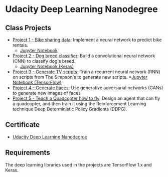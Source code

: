 # Udacity Deep Learning Nanodegree

## Class Projects
* [Project 1 - Bike sharing data](https://github.com/vgkortsas/Online_courses/tree/master/Udacity_Deep_Learning_Nanodegree/Bike_Sharing_Data): Implement a neural network to predict bike rentals.
     * [Jupyter Notebook](https://nbviewer.jupyter.org/github/vgkortsas/Online_courses/blob/master/Udacity_Deep_Learning_Nanodegree/Bike_Sharing_Data/Your_first_neural_network.ipynb)
* [Project 2 - Dog breed classifier](https://github.com/vgkortsas/Online_courses/tree/master/Udacity_Deep_Learning_Nanodegree/Dog_Breed_Classifier): Build a convolutional neural network (CNN)  to classify dog's breed.
     * [Jupyter Notebook (Keras)](https://nbviewer.jupyter.org/github/vgkortsas/Online_courses/blob/master/Udacity_Deep_Learning_Nanodegree/Dog_Breed_Classifier/dog_app.ipynb)
* [Project 3 - Generate TV scripts](https://github.com/vgkortsas/Online_courses/tree/master/Udacity_Deep_Learning_Nanodegree/Generate_TV_Scripts): Train a recurrent neural network (RNN) on scripts from The Simpson's to generate new scripts. 
     *[Jupyter Notebook (TensorFlow)](https://nbviewer.jupyter.org/github/vgkortsas/Online_courses/blob/master/Udacity_Deep_Learning_Nanodegree/Generate_TV_Scripts/dlnd_tv_script_generation.ipynb)
* [Project 4 - Generate Faces](https://github.com/vgkortsas/Online_courses/tree/master/Udacity_Deep_Learning_Nanodegree/Generate_Faces): Use generative adversarial networks (GANs) to generate new images of faces
* [Project 5 - Teach a Quadcopter how to fly](https://github.com/vgkortsas/Online_courses/tree/master/Udacity_Deep_Learning_Nanodegree/Teach_a_Quadcopter_how_to_Fly): Design an agent that can fly a quadcopter, and then train it using the Reinforcement Learning technique Deep Deterministic Policy Gradients (DDPG).

## Certificate

* [Udacity Deep Learning Nanodegree](https://github.com/vgkortsas/Online_courses/blob/master/Certificates/Udacity%20DL%20graduation%20certificate.pdf)

## Requirements

The deep learning libraries used in the projects are TensorFlow 1.x and Keras.